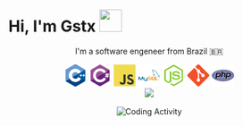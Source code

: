 <div align="left">
<h1>Hi, I'm Gstx
    <img src="https://github.com/geekygreek7/animated-pokemon-gifs/blob/master/1.gif" width="40" height="40"/></h1>
</div>
<div align="center">
<p>I'm a software engeneer from Brazil 🇧🇷</p>
    <img src="https://raw.githubusercontent.com/devicons/devicon/master/icons/cplusplus/cplusplus-original.svg" width="40" height="40"/> 
    <img src="https://raw.githubusercontent.com/devicons/devicon/master/icons/csharp/csharp-original.svg" width="40" height="40"/> 
    <img src="https://raw.githubusercontent.com/devicons/devicon/master/icons/javascript/javascript-original.svg" width="40" height="40"> 
    <img src="https://raw.githubusercontent.com/devicons/devicon/master/icons/mysql/mysql-original-wordmark.svg" width="40" height="40"/>
    <img src="https://raw.githubusercontent.com/devicons/devicon/master/icons/nodejs/nodejs-original.svg" width="40" height="40"/>
    <img src="https://raw.githubusercontent.com/devicons/devicon/master/icons/git/git-original.svg" width="40" height="40"/>  
    <img src="https://raw.githubusercontent.com/devicons/devicon/master/icons/php/php-original.svg" width="40" height="40"/>  
</div>
<div align="center">
    <img src="https://github-readme-streak-stats.herokuapp.com?user=Gstxxx&theme=radical&hide_border=true&date_format=M%20j%5B%2C%20Y%5D">
</div>
<p align="center">
    <img alt="Coding Activity" src="https://wakatime.com/share/@Gstx/ec07f497-24eb-4be8-b890-b72c1cde4bad.svg" width="600" height="400">
</p>
